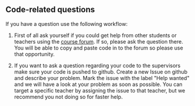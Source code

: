 ## Code-related questions
If you have a question use the following workflow:

1) First of all ask yourself if you could get help from other students or teachers using the [course forum](#). If so, please ask the question there. You will be able to copy and paste code in to the forum so please use that opportunity. 

2) If you want to ask a question regarding your code to the supervisors make sure your code is pushed to github. Create a new Issue on github and describe your problem. Mark the issue with the label "Help wanted" and we will have a look at your problem as soon as possible. You can target a specific teacher by assigning the issue to that teacher, but we recommend you not doing so for faster help.